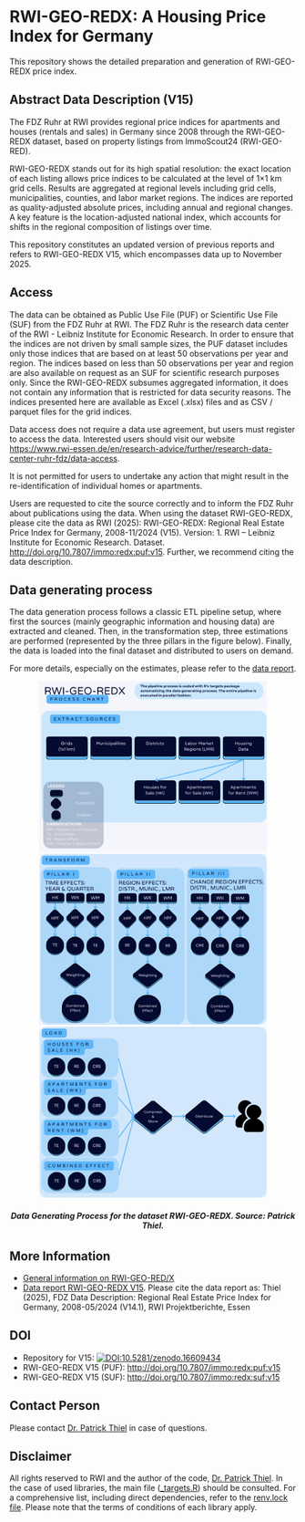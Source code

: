 # RWI-GEO-REDX: A Housing Price Index for Germany

This repository shows the detailed preparation and generation of RWI-GEO-REDX price index.

## Abstract Data Description (V15)

The FDZ Ruhr at RWI provides regional price indices for apartments and houses (rentals and sales) in Germany since 2008 through the RWI-GEO-REDX dataset, based on property listings from ImmoScout24 (RWI-GEO-RED).

RWI-GEO-REDX stands out for its high spatial resolution: the exact location of each listing allows price indices to be calculated at the level of 1×1 km grid cells. Results are aggregated at regional levels including grid cells, municipalities, counties, and labor market regions. The indices are reported as quality-adjusted absolute prices, including annual and regional changes. 
A key feature is the location-adjusted national index, which accounts for shifts in the regional composition of listings over time.

This repository constitutes an updated version of previous reports and refers to RWI-GEO-REDX V15, which encompasses data up to November 2025.

## Access

The data can be obtained as Public Use File (PUF) or Scientific Use File (SUF) from the FDZ Ruhr at RWI. The FDZ Ruhr is the research data center of the RWI - Leibniz Institute for Economic Research. In order to ensure that the indices are not driven by small sample sizes, the PUF dataset includes only those indices that are based on at least 50 observations per year and region. The indices based on less than 50 observations per year and region are also available on request as an SUF for scientific research purposes only. Since the RWI-GEO-REDX subsumes aggregated information, it does not contain any information that is restricted for data security reasons. The indices presented here are available as Excel (.xlsx) files and as CSV / parquet files for the grid indices.

Data access does not require a data use agreement, but users must register to access the data. Interested users should visit our website https://www.rwi-essen.de/en/research-advice/further/research-data-center-ruhr-fdz/data-access.

It is not permitted for users to undertake any action that might result in the re-identification of individual homes or apartments.

Users are requested to cite the source correctly and to inform the FDZ Ruhr about publications using the data. When using the dataset RWI-GEO-REDX, please cite the data as RWI (2025): RWI-GEO-REDX: Regional Real Estate Price Index for Germany, 2008-11/2024 (V15). Version: 1. RWI – Leibniz Institute for Economic Research. Dataset. http://doi.org/10.7807/immo:redx:puf:v15. Further, we recommend citing the data description.

## Data generating process

The data generation process follows a classic ETL pipeline setup, where first the sources (mainly geographic information and housing data) are extracted and cleaned. Then, in the transformation step, three estimations are performed (represented by the three pillars in the figure below). Finally, the data is loaded into the final dataset and distributed to users on demand.

For more details, especially on the estimates, please refer to the [data report](https://www.rwi-essen.de/fileadmin/user_upload/RWI/FDZ/Datenbeschreibung-REDX-v15.pdf).

<div style="text-align: center;">
    <img src="output/process_picture_extract.png" alt="Extract" width="400"/> 
</div>

<div style="text-align: center;">
    <img src="output/process_picture_transform.png" alt="Transform" width="400"/> 
</div>

<div style="text-align: center;">
    <img src="output/process_picture_load.png" alt="Load" width="400"/> 
</div>
<h6 style="text-align: center;"><strong>Data Generating Process for the dataset RWI-GEO-REDX. Source: Patrick Thiel.</strong></h6>

## More Information

- [General information on RWI-GEO-RED/X](https://www.rwi-essen.de/en/research-advice/further/research-data-center-ruhr-fdz/data-sets/rwi-geo-red/x-real-estate-data-and-price-indices)
- [Data report RWI-GEO-REDX V15](https://www.rwi-essen.de/fileadmin/user_upload/RWI/FDZ/Datenbeschreibung-REDX-v15.pdf). Please cite the data report as: Thiel (2025), FDZ Data Description: Regional Real Estate Price Index for Germany, 2008-05/2024 (V14.1), RWI Projektberichte, Essen

## DOI
- Repository for V15: [![DOI:10.5281/zenodo.16609434](http://img.shields.io/badge/DOI-10.5281/zenodo.16609434-048BC0.svg)](https://zenodo.org/account/settings/github/repository/PThie/RWI-GEO-REDX)
- RWI-GEO-REDX V15 (PUF): http://doi.org/10.7807/immo:redx:puf:v15
- RWI-GEO-REDX V15 (SUF): http://doi.org/10.7807/immo:redx:suf:v15

## Contact Person

Please contact [Dr. Patrick Thiel](https://www.rwi-essen.de/rwi/team/person/patrick-thiel) in case of questions.

## Disclaimer

All rights reserved to RWI and the author of the code, [Dr. Patrick Thiel](https://www.rwi-essen.de/rwi/team/person/patrick-thiel). In the case of used libraries, the main file ([_targets.R](https://github.com/PThie/RWI-GEO-REDX/blob/main/_targets.R)) should be consulted. For a comprehensive list, including direct dependencies, refer to the [renv.lock file](https://github.com/PThie/RWI-GEO-REDX/blob/main/renv.lock). Please note that the terms of conditions of each library apply.
